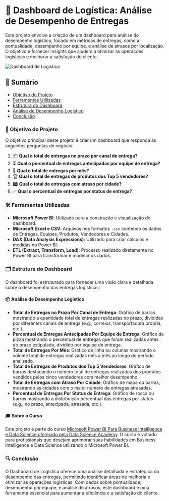 # 🚚 Dashboard de Logística: Análise de Desempenho de Entregas

Este projeto envolve a criação de um dashboard para análise do desempenho logístico, focado em métricas de entregas, como a pontualidade, desempenho por equipe, e análise de atrasos por localização. O objetivo é fornecer insights que ajudem a otimizar as operações logísticas e melhorar a satisfação do cliente.

![Dashboard de Logística](Data/dashboard_logistica.png)

## 📑 Sumário
- [Objetivo do Projeto](#objetivo-do-projeto)
- [Ferramentas Utilizadas](#ferramentas-utilizadas)
- [Estrutura do Dashboard](#estrutura-do-dashboard)
- [Análise de Desempenho Logístico](#análise-de-desempenho-logístico)
- [Conclusão](#conclusão)

### 🎯 Objetivo do Projeto
O objetivo principal deste projeto é criar um dashboard que responda às seguintes perguntas de negócio:

1. 📦 **Qual o total de entregas no prazo por canal de entrega?**
2. ⏳ **Qual o percentual de entregas antecipadas por equipe de entrega?**
3. 📅 **Qual o total de entregas por mês?**
4. 🏆 **Qual o total de entregas de produtos dos Top 5 vendedores?**
5. 🏙️ **Qual o total de entregas com atraso por cidade?**
6. ✅ **Qual o percentual de entregas por status de entrega?**

### 🛠️ Ferramentas Utilizadas
- **Microsoft Power BI**: Utilizado para a construção e visualização do dashboard.
- **Microsoft Excel e CSV**: Arquivos nos formatos `.csv` contendo os dados de Entregas, Equipes, Produtos, Vendedores e Cidades.
- **DAX (Data Analysis Expressions)**: Utilizado para criar cálculos e medidas no Power BI.
- **ETL (Extract, Transform, Load)**: Processo realizado diretamente no Power BI para transformar e modelar os dados.

### 🗂️ Estrutura do Dashboard
O dashboard foi estruturado para fornecer uma visão clara e detalhada sobre o desempenho das entregas logísticas:

#### 📦 Análise de Desempenho Logístico
- **Total de Entregas no Prazo Por Canal de Entrega**: Gráfico de barras mostrando a quantidade total de entregas realizadas no prazo, divididas por diferentes canais de entrega (e.g., correios, transportadora própria, etc.).
- **Percentual de Entregas Antecipadas Por Equipe de Entrega**: Gráfico de pizza mostrando o percentual de entregas que foram realizadas antes do prazo estipulado, dividido por equipe de entrega.
- **Total de Entregas Por Mês**: Gráfico de linha ou colunas mostrando o volume total de entregas realizadas mês a mês ao longo do período analisado.
- **Total de Entregas de Produtos dos Top 5 Vendedores**: Gráfico de barras destacando o número total de entregas realizadas dos produtos vendidos pelos cinco vendedores com melhor desempenho.
- **Total de Entregas com Atraso Por Cidade**: Gráfico de mapa ou barras, mostrando as cidades com o maior número de entregas atrasadas.
- **Percentual de Entregas Por Status de Entrega**: Gráfico de rosca ou barras mostrando a distribuição percentual das entregas por status (e.g., no prazo, antecipada, atrasada, etc.).

#### 🎓 Sobre o Curso
Este projeto é parte do curso [Microsoft Power BI Para Business Intelligence e Data Science oferecido pela Data Science Academy](https://www.datascienceacademy.com.br/course/microsoft-power-bi-para-business-intelligence-e-data-science). O curso é voltado para profissionais que desejam aprimorar suas habilidades em Business Intelligence e Data Science utilizando o Microsoft Power BI.

### 🔍 Conclusão
O Dashboard de Logística oferece uma análise detalhada e estratégica do desempenho das entregas, permitindo identificar áreas de melhoria e otimizar as operações logísticas. Com dados sobre pontualidade, desempenho por equipe, e análise de atrasos, este dashboard é uma ferramenta essencial para aumentar a eficiência e a satisfação do cliente.
